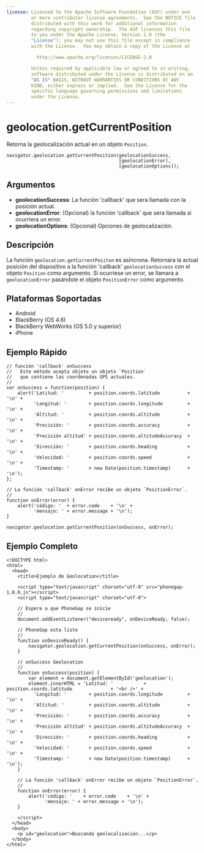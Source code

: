 ```yaml
---
license: Licensed to the Apache Software Foundation (ASF) under one
         or more contributor license agreements.  See the NOTICE file
         distributed with this work for additional information
         regarding copyright ownership.  The ASF licenses this file
         to you under the Apache License, Version 2.0 (the
         "License"); you may not use this file except in compliance
         with the License.  You may obtain a copy of the License at

           http://www.apache.org/licenses/LICENSE-2.0

         Unless required by applicable law or agreed to in writing,
         software distributed under the License is distributed on an
         "AS IS" BASIS, WITHOUT WARRANTIES OR CONDITIONS OF ANY
         KIND, either express or implied.  See the License for the
         specific language governing permissions and limitations
         under the License.
---
```


geolocation.getCurrentPosition
==============================

Retorna la geolocalización actual en un objeto `Position`.

    navigator.geolocation.getCurrentPosition(geolocationSuccess, 
                                             [geolocationError], 
                                             [geolocationOptions]);

Argumentos
----------

- __geolocationSuccess__: La función 'callback' que sera llamada con la posición actual.
- __geolocationError__: (Opcional) la función 'callback' que sera llamada si ocurriera un error.
- __geolocationOptions__: (Opcional) Opciones de geolocalización.

Descripción
-----------

La función `geolocation.getCurrentPositon` es asíncrona. Retornara la actual posición del dispositivo a la función 'callback' `geolocationSuccess` con el objeto `Position` como argumento. Si ocurriese un error, se llamara a `geolocationError` pasándole el objeto `PositionError` como argumento.


Plataformas Soportadas
----------------------

- Android
- BlackBerry (OS 4.6)
- BlackBerry WebWorks (OS 5.0 y superior)
- iPhone
    
Ejemplo Rápido
---------------

    // función 'callback' onSuccess
    //   Este método acepta objeto un objeto `Position`
    //   que contiene las coordenadas GPS actuales.
    //
    var onSuccess = function(position) {
        alert('Latitud: '         + position.coords.latitude          + '\n' +
              'Longitud: '        + position.coords.longitude         + '\n' +
              'Altitud: '         + position.coords.altitude          + '\n' +
              'Precisión: '       + position.coords.accuracy          + '\n' +
              'Precisión altitud' + position.coords.altitudeAccuracy  + '\n' +
              'Dirección: '       + position.coords.heading           + '\n' +
              'Velocidad: '       + position.coords.speed             + '\n' +
              'Timestamp: '       + new Date(position.timestamp)      + '\n');
    };

    // La función 'callback' onError recibe un objeto `PositionError`.
    //
    function onError(error) {
        alert('código: '  + error.code    + '\n' +
              'mensaje: ' + error.message + '\n');
    }

    navigator.geolocation.getCurrentPosition(onSuccess, onError);

Ejemplo Completo
----------------

    <!DOCTYPE html>
    <html>
      <head>
        <title>Ejemplo de Geolocation</title>

        <script type="text/javascript" charset="utf-8" src="phonegap-1.0.0.js"></script>
        <script type="text/javascript" charset="utf-8">

        // Espere a que PhoneGap se inicie
        //
        document.addEventListener("deviceready", onDeviceReady, false);

        // PhoneGap esta listo
        //
        function onDeviceReady() {
            navigator.geolocation.getCurrentPosition(onSuccess, onError);
        }
    
        // onSuccess Geolocation
        //
        function onSuccess(position) {
            var element = document.getElementById('geolocation');
            element.innerHTML = 'Latitud: '           + position.coords.latitude              + '<br />' +
              'Longitud: '        + position.coords.longitude         + '\n' +
              'Altitud: '         + position.coords.altitude          + '\n' +
              'Precisión: '       + position.coords.accuracy          + '\n' +
              'Precisión altitud' + position.coords.altitudeAccuracy  + '\n' +
              'Dirección: '       + position.coords.heading           + '\n' +
              'Velocidad: '       + position.coords.speed             + '\n' +
              'Timestamp: '       + new Date(position.timestamp)      + '\n');
        }
    
	    // La función 'callback' onError recibe un objeto `PositionError`.
	    //
	    function onError(error) {
	        alert('código: '    + error.code    + '\n' +
	              'mensaje: ' + error.message + '\n');
	    }

        </script>
      </head>
      <body>
        <p id="geolocation">Buscando geolocalización...</p>
      </body>
    </html>
